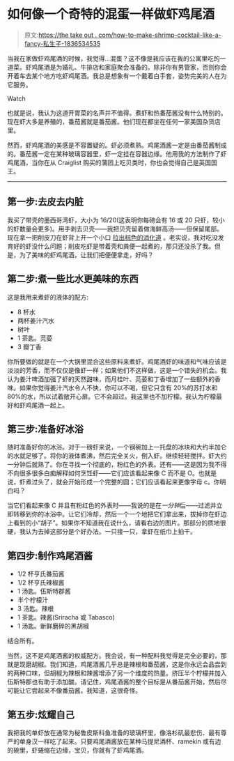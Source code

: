 # 如何像一个奇特的混蛋一样做虾鸡尾酒

> 原文:[https://the take out . com/how-to-make-shrimp-cocktail-like-a-fancy-私生子-1836534535](https://thetakeout.com/how-to-make-shrimp-cocktail-like-a-fancy-bastard-1836534535)

当我在家做虾鸡尾酒的时候，我觉得...混蛋？这不像是我应该在我的公寓里吃的一道菜。虾鸡尾酒是为婚礼、牛排店和家庭聚会准备的。除非你有男管家，否则你会开着车去某个地方吃虾鸡尾酒。我总是想象有一个戴着白手套，姿势完美的人在为它服务。

Watch

也就是说，我认为这道开胃菜的名声并不值得。煮虾和热番茄酱没有什么特别的。现在虾大多是养殖的，番茄酱就是番茄酱。他们现在都坐在任何一家美国杂货店里。

然而，虾鸡尾酒的美感是不容置疑的。虾必须煮熟。鸡尾酒酱一定是由番茄酱制成的。番茄酱一定在某种玻璃容器里，虾一定挂在容器边缘。他用我的方法制作了虾鸡尾酒，当你在从 Craiglist 购买的蒲团上吃贝类时，你也会觉得自己是英国国王。

* * *

## **第一步:去皮去内脏**

我买了带壳的墨西哥湾虾，大小为 16/20(这表明你每磅会有 16 或 20 只虾，较小的虾数量会更多)。用手剥去贝壳——我把贝壳留着做海鲜高汤——但保留尾部。现在拿一把削皮刀在虾背上开一个小口 [拉出棕色的消化道](https://thetakeout.com/do-i-really-need-to-devein-shrimp-1826113690) 。老实说，我对吃没发育好的虾没什么问题；削皮吃虾是带着壳和粪便一起煮的，那只还没杀了我。但是，为了美味的虾鸡尾酒，让我们把便便拿走，好吗？

## 第二步:煮一些比水更美味的东西

这是我用来煮虾的液体的配方:

*   8 杯水
*   两杯姜汁汽水
*   树叶
*   1 茶匙。芫荽
*   3 瓣丁香

你所要做的就是在一个大锅里混合这些原料来煮虾。鸡尾酒虾的味道和气味应该是淡淡的芳香，而不仅仅是像虾一样；如果他们不这样做，这是一个错失的机会。我认为姜汁啤酒加强了虾的天然甜味，而月桂叶、芫荽和丁香增加了一些额外的香味。如果你觉得姜汁汽水令人不快，你可以不喝，但它只含有 20%的苏打水和 80%的水，所以试着敞开心扉。它不会超过。我这里也不加柠檬。我认为柠檬最好和虾鸡尾酒一起上。

## 第三步:准备好冰浴

随时准备好你的冰浴。对于一磅虾来说，一个钢碗加上一托盘的冰块和大约半加仑的水就足够了。将你的液体煮沸，然后完全关火，倒入虾。继续轻轻搅拌。虾大约一分钟后就熟了。你在寻找一个彻底的，粉红色的外表。还有——这是因为我不得不向很多很多白痴解释如何烹饪虾——它们应该看起来像 C 而不是 O。也就是说，虾煮过头了，就会开始形成一个完整的圆；它们应该看起来更像字母 c。你明白吗？

当它们看起来像 C 并且有粉红色的外表时——我说的是在*一分钟*后——过滤并立即转移到你的冰浴中。让它们冷却，然后一个一个地把它们拿出来，拔掉你在虾边上看到的小“胡子”。如果你不知道我在说什么，请看右边的图片。那部分的质地很硬，我认为去掉这部分是个好办法。一只接一只，拿虾在纸巾上拍干。

## 第四步:制作鸡尾酒酱

*   1/2 杯亨氏番茄酱
*   1/2 杯亨氏辣椒酱
*   1 汤匙。伍斯特郡酱
*   半个柠檬汁
*   3 汤匙。辣根
*   1 茶匙。辣酱(Sriracha 或 Tabasco)
*   1 汤匙。新鲜磨碎的黑胡椒

结合所有。

当然，这不是鸡尾酒酱的权威配方。我会说，有一种配料我觉得是完全必要的，那就是现磨胡椒。我们知道，鸡尾酒酱几乎总是辣根和番茄酱，这是你永远会品尝到的两种口味，但胡椒为辣根和辣酱增添了另一个维度的热量。挤压半个柠檬并加入伍斯特郡也有助于添加酸。请记住，鸡尾酒酱的整个目标是从番茄酱开始，然后尽可能让它尝起来不像番茄酱。我知道，这很奇怪。

## **第五步:炫耀自己**

我把我的单虾放在通常为秘鲁皮斯科鱼准备的玻璃杯里，像洛杉矶最悲伤、最有尊严的单身汉一样吃了起来。只要鸡尾酒酱放在某种马提尼酒杯、ramekin 或有边的碗里，虾蜷缩在边缘，宝贝，你就有了虾鸡尾酒。